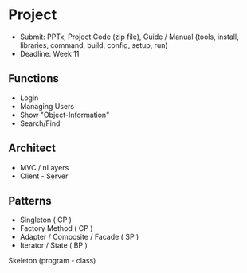 
# Project

- Submit:  PPTx, Project Code (zip file), Guide / Manual (tools, install, libraries, command, build, config, setup, run)
- Deadline:  Week 11

## Functions
- Login
- Managing Users
- Show "Object-Information"
- Search/Find

## Architect
- MVC / nLayers
- Client - Server


## Patterns
- Singleton ( CP )  
- Factory Method ( CP )  
- Adapter / Composite / Facade ( SP )  
- Iterator / State ( BP )  
  
Skeleton (program - class)

